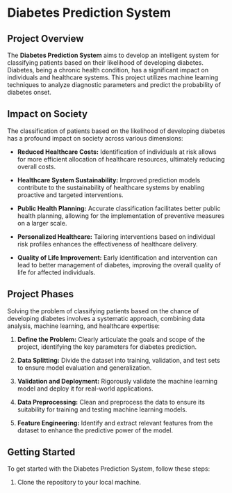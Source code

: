 # Diabetes Prediction System

## Project Overview

The **Diabetes Prediction System** aims to develop an intelligent system for classifying patients based on their likelihood of developing diabetes. Diabetes, being a chronic health condition, has a significant impact on individuals and healthcare systems. This project utilizes machine learning techniques to analyze diagnostic parameters and predict the probability of diabetes onset.

## Impact on Society

The classification of patients based on the likelihood of developing diabetes has a profound impact on society across various dimensions:

- **Reduced Healthcare Costs:** Identification of individuals at risk allows for more efficient allocation of healthcare resources, ultimately reducing overall costs.

- **Healthcare System Sustainability:** Improved prediction models contribute to the sustainability of healthcare systems by enabling proactive and targeted interventions.

- **Public Health Planning:** Accurate classification facilitates better public health planning, allowing for the implementation of preventive measures on a larger scale.

- **Personalized Healthcare:** Tailoring interventions based on individual risk profiles enhances the effectiveness of healthcare delivery.

- **Quality of Life Improvement:** Early identification and intervention can lead to better management of diabetes, improving the overall quality of life for affected individuals.

## Project Phases

Solving the problem of classifying patients based on the chance of developing diabetes involves a systematic approach, combining data analysis, machine learning, and healthcare expertise:

1. **Define the Problem:** Clearly articulate the goals and scope of the project, identifying the key parameters for diabetes prediction.

2. **Data Splitting:** Divide the dataset into training, validation, and test sets to ensure model evaluation and generalization.

3. **Validation and Deployment:** Rigorously validate the machine learning model and deploy it for real-world applications.

4. **Data Preprocessing:** Clean and preprocess the data to ensure its suitability for training and testing machine learning models.

5. **Feature Engineering:** Identify and extract relevant features from the dataset to enhance the predictive power of the model.

## Getting Started

To get started with the Diabetes Prediction System, follow these steps:

1. Clone the repository to your local machine.
